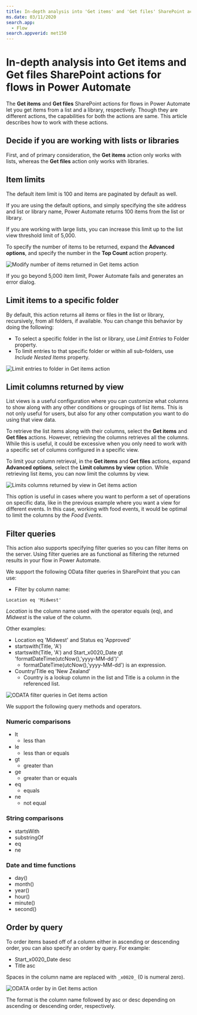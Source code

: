 ```yaml
---
title: In-depth analysis into 'Get items' and 'Get files' SharePoint actions for flows in Power Automate
ms.date: 03/11/2020
search.app: 
  - Flow
search.appverid: met150
---
```


# In-depth analysis into **Get items** and **Get files** SharePoint actions for flows in Power Automate

The **Get items** and **Get files** SharePoint actions for flows in Power Automate let you get items from a list and a library, respectively. Though they are different actions, the capabilities for both the actions are same. This article describes how to work with these actions.

## Decide if you are working with lists or libraries

First, and of primary consideration, the **Get items** action only works with lists, whereas the **Get files** action only works with libraries.

## Item limits
The default item limit is 100 and items are paginated by default as well. 

If you are using the default options, and simply specifying the site address and list or library name, Power Automate returns 100 items from the list or library.

If you are working with large lists, you can increase this limit up to the list view threshold limit of 5,000.

To specify the number of items to be returned, expand the **Advanced options**, and specify the number in the **Top Count** action property.

![Modify number of items returned in Get items action](../../../images/flow-get-items-modify-top-count.png)

If you go beyond 5,000 item limit, Power Automate fails and generates an error dialog.

## Limit items to a specific folder
By default, this action returns all items or files in the list or library, recursively, from all folders, if available. You can change this behavior by doing the following:
* To select a specific folder in the list or library, use _Limit Entries_ to Folder property. 
* To limit entries to that specific folder or within all sub-folders, use _Include Nested Items_ property.

![Limit entries to folder in Get items action](../../../images/flow-get-items-limit-entries-to-folder.png)

## Limit columns returned by view
List views is a useful configuration where you can customize what columns to show along with any other conditions or groupings of list items. This is not only useful for users, but also for any other computation you want to do using that view data.

To retrieve the list items along with their columns, select the **Get items** and **Get files** actions. However, retrieving the columns retrieves all the columns. While this is useful, it could be excessive when you only need to work with a specific set of columns configured in a specific view.

To limit your column retrieval, in the **Get items** and **Get files** actions, expand **Advanced options**, select the **Limit columns by view** option. While retrieving list items, you can now limit the columns by view.

![Limits columns returned by view in Get items action](../../../images/flow-get-items-limit-columns-by-view.png)

This option is useful in cases where you want to perform a set of operations on specific data, like in the previous example where you want a view for different events. In this case, working with food events, it would be optimal to limit the columns by the *Food Events*.

## Filter queries
This action also supports specifying filter queries so you can filter items on the server. Using filter queries are as functional as filtering the returned results in your flow in Power Automate.

We support the following OData filter queries in SharePoint that you can use:

- Filter by column name:

```
Location eq 'Midwest'
```

*Location* is the column name used with the operator equals (eq), and *Midwest* is the value of the column.

Other examples:

* Location eq 'Midwest' and Status eq 'Approved'
* startswith(Title, 'A')
* startswith(Title, 'A') and Start_x0020_Date gt 'formatDateTime(utcNow(),'yyyy-MM-dd')'
  * formatDateTime(utcNow(),'yyyy-MM-dd') is an expression.
* Country/Title eq 'New Zealand'
  * Country is a lookup column in the list and Title is a column in the referenced list. 

![ODATA filter queries in Get items action](../../../images/flow-get-items-filter-query.png)

We support the following query methods and operators.

### Numeric comparisons
* lt
  * less than
* le
  * less than or equals
* gt
  * greater than
* ge
  * greater than or equals
* eq
  * equals
* ne
  * not equal

### String comparisons
* startsWith
* substringOf
* eq
* ne

### Date and time functions
* day()
* month()
* year()
* hour()
* minute()
* second()

## Order by query
To order items based off of a column either in ascending or descending order, you can also specify an order by query. For example:

* Start_x0020_Date desc
* Title asc

Spaces in the column name are replaced with `_x0020_` (0 is numeral zero).

![ODATA order by in Get items action](../../../images/flow-get-items-filter-query.png)

The format is the column name followed by asc or desc depending on ascending or descending order, respectively.


